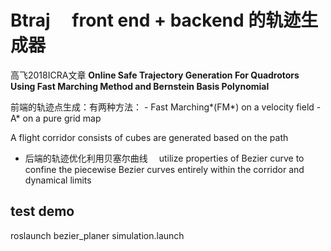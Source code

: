 
# Btraj 　front end + backend 的轨迹生成器

高飞2018ICRA文章
**Online Safe Trajectory Generation For Quadrotors　Using Fast Marching Method and Bernstein Basis Polynomial**


 前端的轨迹点生成：有两种方法：
    - Fast Marching*(FM*) on a velocity field
    - A* on a pure grid map

 A flight corridor consists of cubes are generated based on the path

- 后端的轨迹优化利用贝塞尔曲线　
     utilize properties of Bezier curve to confine the piecewise Bezier curves entirely within the corridor and dynamical limits



## test demo

<!-- 启动rviz 仿真环境，利用3D Nav Goal-->
roslaunch bezier_planer simulation.launch
